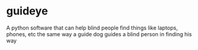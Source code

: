 # guideye
A python software that can help blind people find things like laptops, phones, etc the same way a guide dog guides a blind person in finding his way
